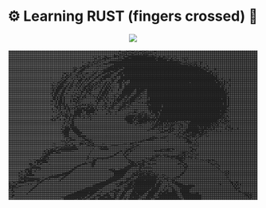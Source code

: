 # ⚙️ Learning RUST (fingers crossed) 🚀

<p align=center>
<img src="https://media.tenor.com/JIS_KDKKsgYAAAAd/guaton-computadora.gif">
</p>

<p align=center>
  <img height="300" width="500" src="https://raw.githubusercontent.com/PythonHacker24/rust-development/main/image_on_terminal/src/images/terminal_image.png">
</p>
